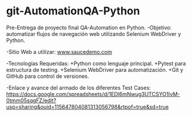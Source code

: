 # git-AutomationQA-Python
Pre-Entrega de proyecto final QA-Automation en Python.
-Objetivo: automatizar flujos de navegación web utilizando Selenium WebDriver y Python.

-Sitio Web a utilizar:
www.saucedemo.com

-Tecnologías Requeridas:
+Python como lenguaje principal.
+Pytest para estructura de testing.
+Selenium WebDriver para automatización.
+Git y GitHub para control de versiones.

-Enlace y avance del armado de los diferentes Test Cases:
https://docs.google.com/spreadsheets/d/1EDl6mNwug3UTCSYO1IvM-0tmm05sqgFZ/edit?usp=sharing&ouid=115647804081313056798&rtpof=true&sd=true